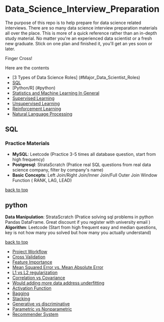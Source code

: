 # Data_Science_Interview_Preparation
The purpose of this repo is to help prepare for data science related interviews. 
There are so many data science interview preparation materials all over the place. This is more of a quick reference rather than an in-depth study material. No matter you're an experienced data scientist or a fresh new graduate. Stick on one plan and finished it, you'll get an yes soon or later. 

Finger Cross!

Here are the contents

* [3 Types of Data Science Roles] (#Major_Data_Scientist_Roles)
* [SQL](#sql)
* [Python/R] (#python)
* [Statistics and Machine Learning In General](#statistics-and-ml-in-general)
* [Supervised Learning](#supervised-learning)
* [Unsupervised Learning](#unsupervised-learning)
* [Reinforcement Learning](#reinforcement-learning)
* [Natural Language Processing](#natural-language-processing)


## SQL
### Practice Materials

* **MySQL**: Leetcode (Practice 3-5 times all database question, start from high frequency)
* **Postgresql**: StrataScratch (Pratice real SQL questions from real data science company, filter by company's name)
* **Basic Concepts**:
Left Join/Right Join/Inner Join/Full Outer Join
Window Function ( RANK, LAG, LEAD)

[back to top](#Data_Science_Interview_Preparation)

## python
**Data Manipulation**: StrataScratch (Pratice solving sql problems in python Pandas DataFrame. Great discount if you register with university email )
**Algorithm**: Leetcode (Start from high frequent easy and median questions, key is not how many you solved but how many you actually understand)

[back to top](#Data_Science_Interview_Preparation)

* [Project Workflow](#project-workflow)
* [Cross Validation](#cross-validation)
* [Feature Importance](#feature-importance)
* [Mean Squared Error vs. Mean Absolute Error](#mean-squared-error-vs.-mean-absolute-error)
* [L1 vs L2 regularization](#l1-vs-l2-regularization)
* [Correlation vs Covariance](#correlation-vs-covariance)
* [Would adding more data address underfitting](#would-adding-more-data-address-underfitting)
* [Activation Function](#activation-function)
* [Bagging](#bagging)
* [Stacking](#stacking)
* [Generative vs discriminative](#generative-vs-discriminative)
* [Parametric vs Nonparametric](#parametric-vs-nonparametric)
* [Recommender System](#recommender-system)
